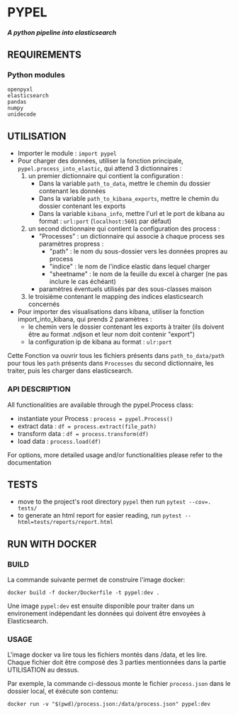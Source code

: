 # PYPEL 
##### _A python pipeline into elasticsearch_
## REQUIREMENTS
### Python modules
```
openpyxl
elasticsearch
pandas
numpy
unidecode
```
## UTILISATION
   - Importer le module : `import pypel`
   - Pour charger des données, utiliser la fonction principale, `pypel.process_into_elastic`, qui attend 3 dictionnaires :
     1. un premier dictionnaire qui contient la configuration :
        - Dans la variable `path_to_data`, mettre le chemin du dossier contenant les données
        - Dans la variable `path_to_kibana_exports`, mettre le chemin du dossier contenant les exports
        - Dans la variable `kibana_info`, mettre l'url et le port de kibana au format : `url:port` (`localhost:5601` par défaut)
     2. un second dictionnaire qui contient la configuration des process :
        - "Processes" : un dictionnaire qui associe à chaque process ses paramètres propress :
           - "path" : le nom du sous-dossier vers les données propres au process
           - "indice" : le nom de l'indice elastic dans lequel charger
           - "sheetname" : le nom de la feuille du excel à charger (ne pas inclure le cas échéant)
        - paramètres éventuels utilisés par des sous-classes maison
     3. le troisième contenant le mapping des indices elasticsearch concernés
   - Pour importer des visualisations dans kibana, utiliser la fonction import_into_kibana, qui prends 2 paramètres :
        - le chemin vers le dossier contenant les exports à traiter (ils doivent être au format .ndjson et leur nom doit contenir "export")
        - la configuration ip de kibana au format : `ulr:port`
   
   Cette Fonction va ouvrir tous les fichiers présents dans `path_to_data/path` pour tous les `path` présents dans
   `Processes` du second dictionnaire, les traiter, puis les charger dans elasticsearch.
### API DESCRIPTION
All functionalities are available through the pypel.Process class:

 - instantiate your Process : `process = pypel.Process()`
 - extract data : `df = process.extract(file_path)`
 - transform data : `df = process.transform(df)`
 - load data : `process.load(df)`

For options, more detailed usage and/or functionalities please refer to the documentation

## TESTS
   - move to the project's root directory `pypel` then run `pytest --cov=. tests/`
   - to generate an html report for easier reading, run `pytest --html=tests/reports/report.html`

## RUN WITH DOCKER

### BUILD

La commande suivante permet de construire l'image docker:

```
docker build -f docker/Dockerfile -t pypel:dev .
```

Une image `pypel:dev` est ensuite disponible pour traiter dans un environement indépendant les données qui doivent être envoyées à Elasticsearch.

### USAGE

L'image docker va lire tous les fichiers montés dans /data, et les lire. Chaque fichier doit être composé des 3 parties mentionnées dans la partie UTILISATION au dessus.

Par exemple, la commande ci-dessous monte le fichier `process.json` dans le dossier local, et éxécute son contenu:

```
docker run -v "$(pwd)/process.json:/data/process.json" pypel:dev
```
